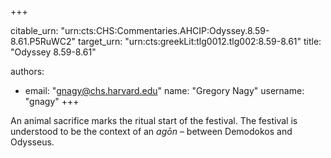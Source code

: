 +++


citable_urn: "urn:cts:CHS:Commentaries.AHCIP:Odyssey.8.59-8.61.P5RuWC2"
target_urn: "urn:cts:greekLit:tlg0012.tlg002:8.59-8.61"
title: "Odyssey 8.59-8.61"

authors:
- email: "gnagy@chs.harvard.edu"
  name: "Gregory Nagy"
  username: "gnagy"
+++

<p>An animal sacrifice marks the ritual start of the festival. The festival is understood to be the context of an <em>agōn</em> – between Demodokos and Odysseus.</p>